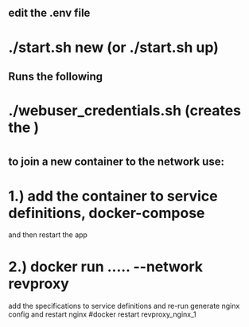 

## edit the .env file

# ./start.sh new   (or ./start.sh up)

## Runs the following
# ./webuser_credentials.sh   (creates the )
# 

## to join a new container to the network use:
# 1.) add the container to service definitions, docker-compose 
  and then restart the app
# 2.) docker run ..... --network revproxy
 add the specifications to service definitions
 and re-run generate nginx config and restart nginx
 #docker restart revproxy_nginx_1
